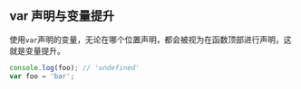 
## var 声明与变量提升
使用`var`声明的变量，无论在哪个位置声明，都会被视为在函数顶部进行声明，这就是变量提升。

```js
console.log(foo); // 'undefined'
var foo = 'bar';
```